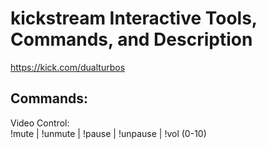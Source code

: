 # kickstream Interactive Tools, Commands, and Description

https://kick.com/dualturbos

## Commands:
Video Control:  
!mute | !unmute | !pause | !unpause | !vol (0-10)
